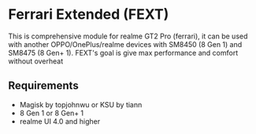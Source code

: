 # Ferrari Extended (FEXT)
This is comprehensive module for realme GT2 Pro (ferrari), it can be used with another OPPO/OnePlus/realme devices with SM8450 (8 Gen 1) and SM8475 (8 Gen+ 1). FEXT's goal is give max performance and comfort without overheat
## Requirements
- Magisk by topjohnwu or KSU by tiann
- 8 Gen 1 or 8 Gen+ 1
- realme UI 4.0 and higher
